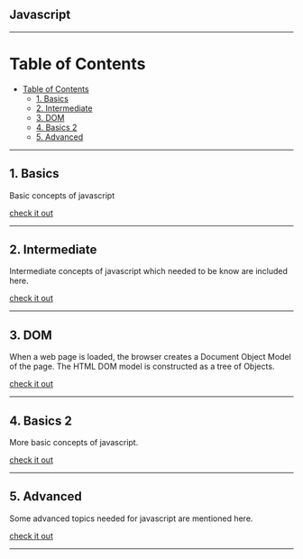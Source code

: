 ## Javascript

<hr/>

# Table of Contents
- [Table of Contents](#table-of-contents)
  - [1. Basics](#1-basics)
  - [2. Intermediate](#2-intermediate)
  - [3. DOM](#3-dom)
  - [4. Basics 2](#4-basics-2)
  - [5. Advanced](#5-advanced)

<hr/>

## 1. Basics

Basic concepts of javascript

[check it out](./01.%20Basics/)

<hr/>

## 2. Intermediate

Intermediate concepts of javascript which needed to be know are included here.

[check it out](./02.%20Intermediate/)

<hr/>

## 3. DOM

When a web page is loaded, the browser creates a Document Object Model of the page. The HTML DOM model is constructed as a tree of Objects.

[check it out](./03.%20Dom/)

<hr/>

## 4. Basics 2

More basic concepts of javascript.

[check it out](./04.%20Basics%202/)

<hr/>

## 5. Advanced 

Some advanced topics needed for javascript are mentioned here.

[check it out](./05.%20Advance/)

<hr/>

   
